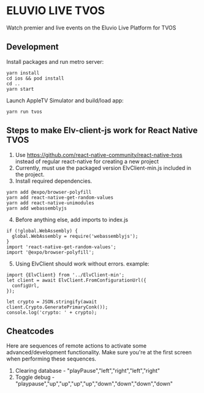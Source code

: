 # ELUVIO LIVE TVOS

Watch premier and live events on the Eluvio Live Platform for TVOS

## Development

Install packages and run metro server:

```
yarn install
cd ios && pod install
cd ..
yarn start
```

Launch AppleTV Simulator and build/load app:

```
yarn run tvos
```

## Steps to make Elv-client-js work for React Native TVOS

1. Use https://github.com/react-native-community/react-native-tvos instead of regular react-native for creating a new project
2. Currently, must use the packaged version ElvClient-min.js included in the project.
3. Install required dependencies.

```
yarn add @expo/browser-polyfill
yarn add react-native-get-random-values
yarn add react-native-unimodules
yarn add webassemblyjs
```

4. Before anything else, add imports to index.js

```
if (!global.WebAssembly) {
  global.WebAssembly = require('webassemblyjs');
}
import 'react-native-get-random-values';
import '@expo/browser-polyfill';
```

5. Using ElvClient should work without errors. example:

```
import {ElvClient} from '../ElvClient-min';
let client = await ElvClient.FromConfigurationUrl({
  configUrl,
});

let crypto = JSON.stringify(await client.Crypto.GeneratePrimaryConk());
console.log('crypto: ' + crypto);
```

## Cheatcodes

Here are sequences of remote actions to activate some advanced/development functionality. Make sure you're at the first screen when performing these sequences.

1. Clearing database - "playPause","left","right","left","right"
2. Toggle debug - "playpause","up","up","up","up","down","down","down","down"
